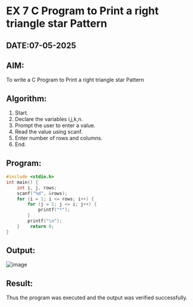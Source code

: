 # EX 7 C Program to Print a right triangle star Pattern
## DATE:07-05-2025
## AIM:
To write a C Program to Print a right triangle star Pattern

## Algorithm:
1. Start. 
2. Declare the variables i,j,k,n. 
3. Prompt the user to enter a value. 
4. Read the value using scanf. 
5. Enter number of rows and columns. 
6. End.   

## Program:
```c program
#include <stdio.h> 
int main() { 
    int i, j, rows; 
    scanf("%d", &rows); 
    for (i = 1; i <= rows; i++) { 
        for (j = 1; j <= i; j++) { 
            printf("*"); 
        } 
        printf("\n"); 
    }    return 0; 
}
```

## Output:

![image](https://github.com/user-attachments/assets/a0881776-fcc9-4f96-a441-2f3cc4d800e1)


## Result:
Thus the program was executed and the output was verified successfully.
